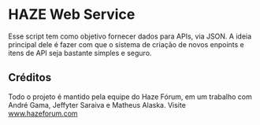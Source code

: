 # HAZE Web Service

Esse script tem como objetivo fornecer dados para APIs, via JSON. 
A ideia principal dele é fazer com que o sistema de criação de novos enpoints e itens de API seja bastante simples e seguro.

## Créditos
Todo o projeto é mantido pela equipe do Haze Fórum, em um trabalho com André Gama, Jeffyter Saraiva e Matheus Alaska.
Visite www.hazeforum.com

